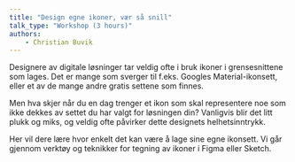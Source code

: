```yaml
---
title: "Design egne ikoner, vær så snill"
talk_type: "Workshop (3 hours)"
authors:
    - Christian Buvik
---
```

Designere av digitale løsninger tar veldig ofte i bruk ikoner i grensesnittene som lages. Det er mange som sverger til f.eks. Googles Material-ikonsett, eller et av de mange andre gratis settene som finnes. 

Men hva skjer når du en dag trenger et ikon som skal representere noe som ikke dekkes av settet du har valgt for løsningen din? Vanligvis blir det litt plukk og miks, og veldig ofte påvirker dette designets helhetsinntrykk.

Her vil dere lære hvor enkelt det kan være å lage sine egne ikonsett. Vi går gjennom verktøy og teknikker for tegning av ikoner i Figma eller Sketch.
